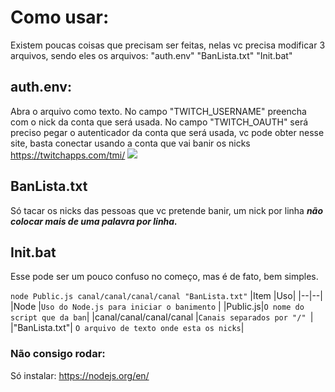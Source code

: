 # Como usar:

Existem poucas coisas que precisam ser feitas, nelas vc precisa modificar 3 arquivos, sendo eles os arquivos:
 "auth.env"
 "BanLista.txt"
 "Init.bat"

## auth.env:

Abra o arquivo como texto.
No campo "TWITCH_USERNAME" preencha com o nick da conta que será usada.
No campo "TWITCH_OAUTH" será preciso pegar o autenticador da conta que será usada, vc pode obter nesse site, basta conectar usando a conta que vai banir os nicks https://twitchapps.com/tmi/
![](https://cdn.discordapp.com/attachments/802623372856262717/1056994472875004054/image.png)

## BanLista.txt
Só tacar os nicks das pessoas que vc pretende banir, um nick por linha ***não colocar mais de uma palavra por linha.***

## Init.bat

Esse pode ser um pouco confuso no começo, mas é de fato, bem simples.

`node Public.js canal/canal/canal/canal "BanLista.txt"`
|Item  |Uso|
|--|--|
|Node  |`Uso do Node.js para iniciar o banimento`  |
|Public.js|`O nome do script que da ban`|
|canal/canal/canal/canal  |`Canais separados por "/" `|
|"BanLista.txt"| `O arquivo de texto onde esta os nicks`|

### Não consigo rodar:
Só instalar:
https://nodejs.org/en/
